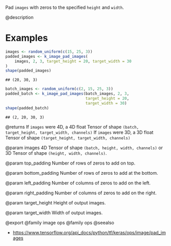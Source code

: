 Pad `images` with zeros to the specified `height` and `width`.

@description

# Examples

```r
images <- random_uniform(c(15, 25, 3))
padded_images <- k_image_pad_images(
    images, 2, 3, target_height = 20, target_width = 30
)
shape(padded_images)
```

```
## (20, 30, 3)
```


```r
batch_images <- random_uniform(c(2, 15, 25, 3))
padded_batch <- k_image_pad_images(batch_images, 2, 3,
                                   target_height = 20,
                                   target_width = 30)
shape(padded_batch)
```

```
## (2, 20, 30, 3)
```

@returns
If `images` were 4D, a 4D float Tensor of shape
    `(batch, target_height, target_width, channels)`
If `images` were 3D, a 3D float Tensor of shape
    `(target_height, target_width, channels)`

@param images
4D Tensor of shape `(batch, height, width, channels)` or 3D
Tensor of shape `(height, width, channels)`.

@param top_padding
Number of rows of zeros to add on top.

@param bottom_padding
Number of rows of zeros to add at the bottom.

@param left_padding
Number of columns of zeros to add on the left.

@param right_padding
Number of columns of zeros to add on the right.

@param target_height
Height of output images.

@param target_width
Width of output images.

@export
@family image ops
@family ops
@seealso
+ <https://www.tensorflow.org/api_docs/python/tf/keras/ops/image/pad_images>

